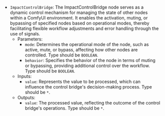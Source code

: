 - `ImpactControlBridge`: The ImpactControlBridge node serves as a dynamic control mechanism for managing the state of other nodes within a ComfyUI environment. It enables the activation, muting, or bypassing of specified nodes based on operational modes, thereby facilitating flexible workflow adjustments and error handling through the use of signals.
    - Parameters:
        - `mode`: Determines the operational mode of the node, such as active, mute, or bypass, affecting how other nodes are controlled. Type should be `BOOLEAN`.
        - `behavior`: Specifies the behavior of the node in terms of muting or bypassing, providing additional control over the workflow. Type should be `BOOLEAN`.
    - Inputs:
        - `value`: Represents the value to be processed, which can influence the control bridge's decision-making process. Type should be `*`.
    - Outputs:
        - `value`: The processed value, reflecting the outcome of the control bridge's operations. Type should be `*`.

